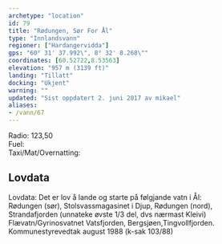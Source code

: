 ```yaml
---
archetype: "location"
id: 79
title: "Rødungen, Sør For Ål"
type: "Innlandsvann"
regioner: ["Hardangervidda"]
gps: "60° 31' 37.992\", 8° 32' 8.268\""
coordinates: [60.52722,8.53563]
elevation: "957 m (3139 ft)"
landing: "Tillatt"
docking: "Ukjent"
warning: ""
updated: "Sist oppdatert 2. juni 2017 av mikael"
aliases:
- /vann/67
---
```


Radio: 123,50\
Fuel:\
Taxi/Mat/Overnatting:

## Lovdata

Lovdata: Det er lov å lande og starte på følgjande vatn i Ål:\
Rødungen (sør), Stolsvassmagasinet i Djup, Rødungen (nord),\
Strandafjorden (unnateke øvste 1/3 del, dvs nærmast Kleivi)\
Flævatn/Gyrinosvatnet Vatsfjorden, Bergsjøen,Tingvollfjorden.\
Kommunestyrevedtak august 1988 (k-sak 103/88)
